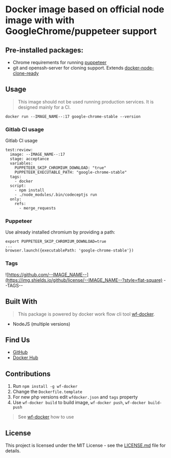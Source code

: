 # Docker image based on official node image with with GoogleChrome/puppeteer support

## Pre-installed packages:

- Chrome requirements for running [puppeteer](https://github.com/GoogleChrome/puppeteer)
- git and openssh-server for cloning support. Extends [docker-node-clone-ready](https://github.com/pionl/docker-node-clone-ready)

## Usage

> This image should not be used running production services. It is designed mainly for a CI.

```
docker run --IMAGE_NAME--:17 google-chrome-stable --version
```

### Gitlab CI usage

Gitlab CI usage

```shell
test:review:
  image: --IMAGE_NAME--:17
  stage: acceptance
  variables:
    PUPPETEER_SKIP_CHROMIUM_DOWNLOAD: "true"
    PUPPETEER_EXECUTABLE_PATH: "google-chrome-stable"
  tags:
    - docker
  script:
    - npm install
    - ./node_modules/.bin/codeceptjs run
  only:
    refs:
      - merge_requests

```

### Puppeteer

Use already installed chromium by providing a path:

```
export PUPPETEER_SKIP_CHROMIUM_DOWNLOAD=true
...
browser.launch({executablePath: 'google-chrome-stable'})
```

### Tags

![https://github.com/--IMAGE_NAME--](https://img.shields.io/github/license/--IMAGE_NAME--?style=flat-square)
--TAGS--

## Built With

> This package is powered by docker work flow cli tool [wf-docker](https://github.com/wrk-flow/wf-docker).

* NodeJS (multiple versions)

## Find Us

* [GitHub](https://github.com/--IMAGE_NAME--)
* [Docker Hub](https://cloud.docker.com/repository/docker/--IMAGE_NAME--)

## Contributions

1. Run `npm install -g wf-docker`
2. Change the `Dockerfile.template`
3. For new php versions edit `wfdocker.json` and `tags` property
4. Use `wf-docker build` to build image, `wf-docker push`, `wf-docker build-push`

> See [wf-docker](https://github.com/wrk-flow/wf-docker) how to use

## License

This project is licensed under the MIT License - see the [LICENSE.md](LICENSE.md) file for details.
